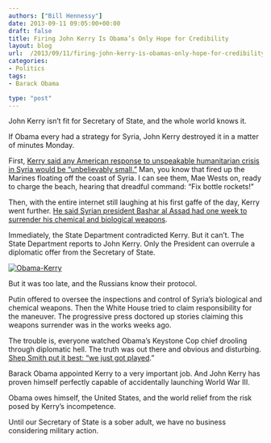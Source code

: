 ```yaml
---
authors: ["Bill Hennessy"]
date: 2013-09-11 09:05:00+00:00
draft: false
title: Firing John Kerry Is Obama’s Only Hope for Credibility
layout: blog
url:  /2013/09/11/firing-john-kerry-is-obamas-only-hope-for-credibility/
categories:
- Politics
tags:
- Barack Obama

type: "post"
---
```


John Kerry isn’t fit for Secretary of State, and the whole world knows it.

If Obama every had a strategy for Syria, John Kerry destroyed it in a matter of minutes Monday. 

First, [Kerry said any American response to unspeakable humanitarian crisis in Syria would be “unbelievably small.”](https://www.google.com/url?sa=t&rct=j&q=&esrc=s&source=web&cd=4&cad=rja&ved=0CEoQFjAD&url=http%3A%2F%2Fwww.politico.com%2Fstory%2F2013%2F09%2Fsyria-john-kerry-unbelievably-small-comment-96461.html%3Fml%3Dal_1&ei=L90vUojdNIfyrAG84ICoAQ&usg=AFQjCNGOfXY5hEwuyCprqsB_LJqWaX-uZg&sig2=Bh4-DQ_jR1ufnPv5tpXp3Q) Man, you know that fired up the Marines floating off the coast of Syria. I can see them, Mae Wests on, ready to charge the beach, hearing that dreadful command: “Fix bottle rockets!”

Then, with the entire internet still laughing at his first gaffe of the day, Kerry went further. [He said Syrian president Bashar al Assad had one week to surrender his chemical and biological weapons](https://www.google.com/url?sa=t&rct=j&q=&esrc=s&source=web&cd=8&cad=rja&ved=0CGcQFjAH&url=http%3A%2F%2Fwww.rushlimbaugh.com%2Fdaily%2F2013%2F09%2F09%2Fjohn_kerry_gives_assad_one_week_to_give_up_or_face_an_unbelievably_small_attack&ei=r90vUvn3A4iUqwHR_IHIBg&usg=AFQjCNHMZdv4Z4e-iph-LvHN2XVmn4jS1A&sig2=RjO86YFNXBjCXSK9oQhhVA). 

Immediately, the State Department contradicted Kerry. But it can’t. The State Department reports to John Kerry. Only the President can overrule a diplomatic offer from the Secretary of State. 

[![Obama-Kerry](https://hennessysview.com/wp-content/uploads/2013/09/Obama-Kerry_thumb.jpg)
](https://hennessysview.com/wp-content/uploads/2013/09/Obama-Kerry.jpg)

But it was too late, and the Russians know their protocol. 

Putin offered to oversee the inspections and control of Syria’s biological and chemical weapons. Then the White House tried to claim responsibility for the maneuver. The progressive press doctored up stories claiming this weapons surrender was in the works weeks ago. 

The trouble is, everyone watched Obama’s Keystone Cop chief drooling through diplomatic hell. The truth was out there and obvious and disturbing. [Shep Smith put it best: “we just got played](https://thelibertarianrepublic.com/foxs-shep-smith-just-got-played-russians/).”

Barack Obama appointed Kerry to a very important job. And John Kerry has proven himself perfectly capable of accidentally launching World War III. 

Obama owes himself, the United States, and the world relief from the risk posed by Kerry’s incompetence. 

Until our Secretary of State is a sober adult, we have no business considering military action. 
